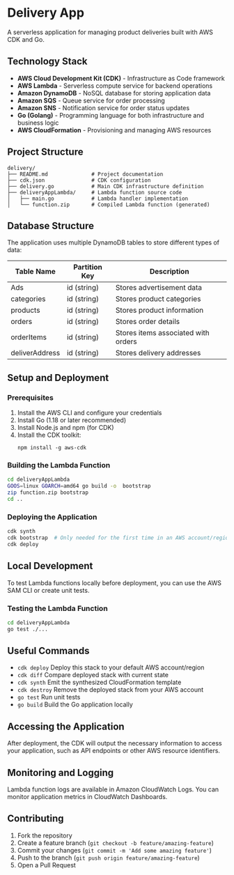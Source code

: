 # Delivery App

A serverless application for managing product deliveries built with AWS CDK and Go.

## Technology Stack

- **AWS Cloud Development Kit (CDK)** - Infrastructure as Code framework
- **AWS Lambda** - Serverless compute service for backend operations
- **Amazon DynamoDB** - NoSQL database for storing application data
- **Amazon SQS** - Queue service for order processing
- **Amazon SNS** - Notification service for order status updates
- **Go (Golang)** - Programming language for both infrastructure and business logic
- **AWS CloudFormation** - Provisioning and managing AWS resources

## Project Structure

```
delivery/
├── README.md              # Project documentation
├── cdk.json               # CDK configuration
├── delivery.go            # Main CDK infrastructure definition
├── deliveryAppLambda/     # Lambda function source code
│   ├── main.go            # Lambda handler implementation
│   └── function.zip       # Compiled Lambda function (generated)
```

## Database Structure

The application uses multiple DynamoDB tables to store different types of data:

| Table Name     | Partition Key | Description                         |
| -------------- | ------------- | ----------------------------------- |
| Ads            | id (string)   | Stores advertisement data           |
| categories     | id (string)   | Stores product categories           |
| products       | id (string)   | Stores product information          |
| orders         | id (string)   | Stores order details                |
| orderItems     | id (string)   | Stores items associated with orders |
| deliverAddress | id (string)   | Stores delivery addresses           |

## Setup and Deployment

### Prerequisites

1. Install the AWS CLI and configure your credentials
2. Install Go (1.18 or later recommended)
3. Install Node.js and npm (for CDK)
4. Install the CDK toolkit:
   ```
   npm install -g aws-cdk
   ```

### Building the Lambda Function

```bash
cd deliveryAppLambda
GOOS=linux GOARCH=amd64 go build -o  bootstrap
zip function.zip bootstrap
cd ..
```

### Deploying the Application

```bash
cdk synth
cdk bootstrap  # Only needed for the first time in an AWS account/region
cdk deploy
```

## Local Development

To test Lambda functions locally before deployment, you can use the AWS SAM CLI or create unit tests.

### Testing the Lambda Function

```bash
cd deliveryAppLambda
go test ./...
```

## Useful Commands

- `cdk deploy` Deploy this stack to your default AWS account/region
- `cdk diff` Compare deployed stack with current state
- `cdk synth` Emit the synthesized CloudFormation template
- `cdk destroy` Remove the deployed stack from your AWS account
- `go test` Run unit tests
- `go build` Build the Go application locally

## Accessing the Application

After deployment, the CDK will output the necessary information to access your application, such as API endpoints or other AWS resource identifiers.

## Monitoring and Logging

Lambda function logs are available in Amazon CloudWatch Logs. You can monitor application metrics in CloudWatch Dashboards.

## Contributing

1. Fork the repository
2. Create a feature branch (`git checkout -b feature/amazing-feature`)
3. Commit your changes (`git commit -m 'Add some amazing feature'`)
4. Push to the branch (`git push origin feature/amazing-feature`)
5. Open a Pull Request
